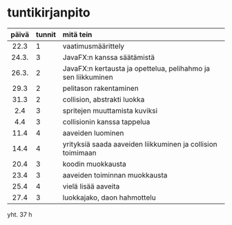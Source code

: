 # tuntikirjanpito

| päivä | tunnit | mitä tein  |
| :----:|:-----| :-----|
| 22.3  | 1    | vaatimusmäärittely |
| 24.3. | 3    | JavaFX:n kanssa säätämistä |
| 26.3. | 2    | JavaFX:n kertausta ja opettelua, pelihahmo ja sen liikkuminen |
| 29.3  | 2    | pelitason rakentaminen |
| 31.3  | 2    | collision, abstrakti luokka |
| 2.4   | 3    | spritejen muuttamista kuviksi |
| 4.4   | 3    | collisionin kanssa tappelua |
| 11.4  | 4    | aaveiden luominen |
| 14.4  | 4    | yrityksiä saada aaveiden liikkuminen ja collision toimimaan |
| 20.4  | 3    | koodin muokkausta |
| 23.4  | 3    | aaveiden toiminnan muokkausta |
| 25.4  | 4    | vielä lisää aaveita |
| 27.4  | 3    | luokkajako, daon hahmottelu  |
yht. 37 h
